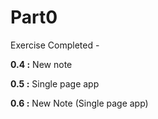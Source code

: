 # Part0

Exercise Completed -

**0.4 :** New note  

**0.5 :** Single page app

**0.6 :** New Note (Single page app)



